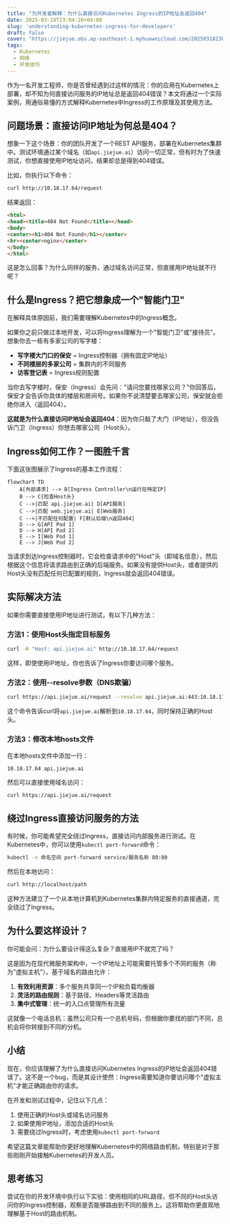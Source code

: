 ```yaml
---
title: "为开发者解释：为什么直接访问Kubernetes Ingress的IP地址会返回404"
date: 2025-03-18T23:04:16+04:00
slug: 'understanding-kubernetes-ingress-for-developers'
draft: false
cover: "https://jiejue.obs.ap-southeast-1.myhuaweicloud.com/20250318230709119.webp"
tags:
  - Kubernetes
  - 网络
  - 开发技巧
---
```


作为一名开发工程师，你是否曾经遇到过这样的情况：你的应用在Kubernetes上部署，却不知为何直接访问服务的IP地址总是返回404错误？本文将通过一个实际案例，用通俗易懂的方式解释Kubernetes中Ingress的工作原理及其使用方法。

<!--more-->

## 问题场景：直接访问IP地址为何总是404？

想象一下这个场景：你的团队开发了一个REST API服务，部署在Kubernetes集群中。测试环境通过某个域名（如`api.jiejue.ai`）访问一切正常，但有时为了快速测试，你想直接使用IP地址访问，结果却总是得到404错误。

比如，你执行以下命令：

```bash
curl http://10.18.17.64/request
```

结果返回：

```html
<html>
<head><title>404 Not Found</title></head>
<body>
<center><h1>404 Not Found</h1></center>
<hr><center>nginx</center>
</body>
</html>
```

这是怎么回事？为什么同样的服务，通过域名访问正常，但直接用IP地址就不行呢？

## 什么是Ingress？把它想象成一个"智能门卫"

在解释具体原因前，我们需要理解Kubernetes中的Ingress概念。

如果你之前只做过本地开发，可以将Ingress理解为一个"智能门卫"或"接待员"。想象你去一栋有多家公司的写字楼：

- **写字楼大门口的保安** = Ingress控制器（拥有固定IP地址）
- **不同楼层的多家公司** = 集群内的不同服务
- **访客登记表** = Ingress规则配置

当你去写字楼时，保安（Ingress）会先问："请问您要找哪家公司？"你回答后，保安才会告诉你具体的楼层和房间号。如果你不说清楚要去哪家公司，保安就会拒绝你进入（返回404）。

**这就是为什么直接访问IP地址会返回404**：因为你只敲了大门（IP地址），但没告诉门卫（Ingress）你想去哪家公司（Host头）。

## Ingress如何工作？一图胜千言

下面这张图展示了Ingress的基本工作流程：

```mermaid
flowchart TD
    A[外部请求] --> B[Ingress Controller\n运行在特定IP]
    B --> C{检查Host头}
    C -->|匹配 api.jiejue.ai| D[API服务]
    C -->|匹配 web.jiejue.ai| E[Web服务]
    C -->|不匹配任何配置| F[默认后端\n返回404]
    D --> G[API Pod 1]
    D --> H[API Pod 2]
    E --> I[Web Pod 1]
    E --> J[Web Pod 2]
```

当请求到达Ingress控制器时，它会检查请求中的"Host"头（即域名信息），然后根据这个信息将请求路由到正确的后端服务。如果没有提供Host头，或者提供的Host头没有匹配任何已配置的规则，Ingress就会返回404错误。

## 实际解决方法

如果你需要直接使用IP地址进行测试，有以下几种方法：

### 方法1：使用Host头指定目标服务

```bash
curl -H "Host: api.jiejue.ai" http://10.18.17.64/request
```

这样，即使使用IP地址，你也告诉了Ingress你要访问哪个服务。

### 方法2：使用--resolve参数（DNS欺骗）

```bash
curl https://api.jiejue.ai/request --resolve api.jiejue.ai:443:10.18.17.64
```

这个命令告诉curl将`api.jiejue.ai`解析到`10.18.17.64`，同时保持正确的Host头。

### 方法3：修改本地hosts文件

在本地hosts文件中添加一行：

```
10.18.17.64 api.jiejue.ai
```

然后可以直接使用域名访问：

```bash
curl https://api.jiejue.ai/request
```

## 绕过Ingress直接访问服务的方法

有时候，你可能希望完全绕过Ingress，直接访问内部服务进行测试。在Kubernetes中，你可以使用`kubectl port-forward`命令：

```bash
kubectl -n 命名空间 port-forward service/服务名称 80:80
```

然后在本地访问：

```bash
curl http://localhost/path
```

这种方法建立了一个从本地计算机到Kubernetes集群内特定服务的直接通道，完全绕过了Ingress。

## 为什么要这样设计？

你可能会问：为什么要设计得这么复杂？直接用IP不就完了吗？

这是因为在现代微服务架构中，一个IP地址上可能需要托管多个不同的服务（称为"虚拟主机"）。基于域名的路由允许：

1. **有效利用资源**：多个服务共享同一个IP和负载均衡器
2. **灵活的路由规则**：基于路径、Headers等灵活路由
3. **集中式管理**：统一的入口点管理所有流量

这就像一个电话总机：虽然公司只有一个总机号码，但根据你要找的部门不同，总机会将你转接到不同的分机。

## 小结

现在，你应该理解了为什么直接访问Kubernetes Ingress的IP地址会返回404错误了。这不是一个bug，而是其设计使然：Ingress需要知道你要访问哪个"虚拟主机"才能正确路由你的请求。

在开发和测试过程中，记住以下几点：

1. 使用正确的Host头或域名访问服务
2. 如果使用IP地址，添加合适的Host头
3. 需要绕过Ingress时，考虑使用`kubectl port-forward`

希望这篇文章能帮助你更好地理解Kubernetes中的网络路由机制，特别是对于那些刚刚开始接触Kubernetes的开发人员。

## 思考练习

尝试在你的开发环境中执行以下实验：使用相同的URL路径，但不同的Host头访问你的Ingress控制器，观察是否能够路由到不同的服务上。这将帮助你更直观地理解基于Host的路由机制。
